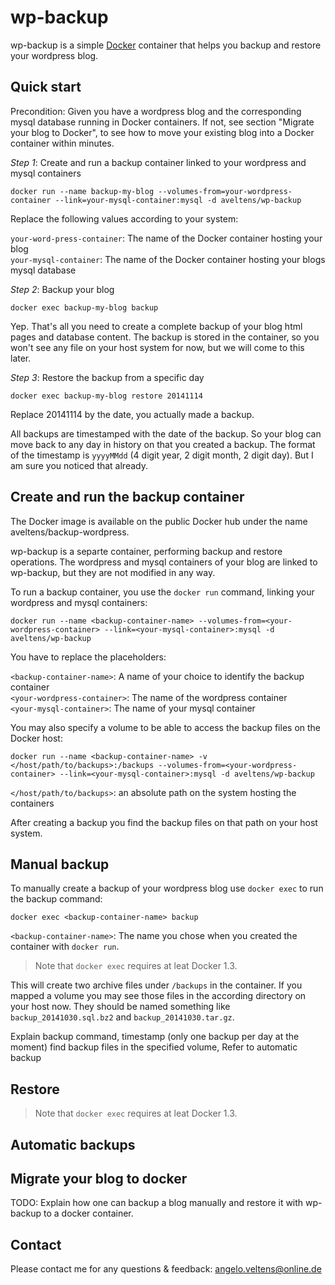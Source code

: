 wp-backup
=========

wp-backup is a simple [Docker][1] container that helps you backup and restore your wordpress blog.

 [1]: https://www.docker.com/

## Quick start

Precondition: Given you have a wordpress blog and the corresponding mysql database running in Docker containers. If not, see section "Migrate your blog to Docker", to see how to move your existing blog into a Docker container within minutes.

*Step 1*: Create and run a backup container linked to your wordpress and mysql containers

`docker run --name backup-my-blog --volumes-from=your-wordpress-container --link=your-mysql-container:mysql -d aveltens/wp-backup`

Replace the following values according to your system:

`your-word-press-container`: The name of the Docker container hosting your blog  
`your-mysql-container`: The name of the Docker container hosting your blogs mysql database

*Step 2*: Backup your blog

`docker exec backup-my-blog backup`

Yep. That's all you need to create a complete backup of your blog html pages and database content. The backup is stored in the container, so you won't see any file on your host system for now, but we will come to this later.

*Step 3*: Restore the backup from a specific day

`docker exec backup-my-blog restore 20141114`

Replace 20141114 by the date, you actually made a backup.

All backups are timestamped with the date of the backup. So your blog can move back to any day in history on that you created a backup. The format of the timestamp is `yyyyMMdd` (4 digit year, 2 digit month, 2 digit day). But I am sure you noticed that already.

## Create and run the backup container

The Docker image is available on the public Docker hub under the name aveltens/backup-wordpress.

wp-backup is a separte container, performing backup and restore operations. The wordpress and mysql containers of your blog are linked to wp-backup, but they are not modified in any way.

To run a backup container, you use the `docker run` command, linking your wordpress and mysql containers:

`docker run --name <backup-container-name> --volumes-from=<your-wordpress-container> --link=<your-mysql-container>:mysql -d aveltens/wp-backup`

You have to replace the placeholders:

`<backup-container-name>`: A name of your choice to identify the backup container  
`<your-wordpress-container>`: The name of the wordpress container  
`<your-mysql-container>`: The name of your mysql container  

You may also specify a volume to be able to access the backup files on the Docker host:

`docker run --name <backup-container-name> -v </host/path/to/backups>:/backups --volumes-from=<your-wordpress-container> --link=<your-mysql-container>:mysql -d aveltens/wp-backup`

`</host/path/to/backups>`: an absolute path on the system hosting the containers

After creating a backup you find the backup files on that path on your host system.

## Manual backup

To manually create a backup of your wordpress blog use `docker exec` to run the backup command:

`docker exec <backup-container-name> backup`

`<backup-container-name>`: The name you chose when you created the container with `docker run`.

> Note that `docker exec` requires at leat Docker 1.3.

This will create two archive files under `/backups` in the container. If you mapped a volume you may see those files in the according directory on your host now. They should be named something like `backup_20141030.sql.bz2` and `backup_20141030.tar.gz`.

Explain backup command, timestamp (only one backup per day at the moment) find backup files in the specified volume, Refer to automatic backup

## Restore

> Note that `docker exec` requires at leat Docker 1.3.

## Automatic backups

## Migrate your blog to docker

TODO: Explain how one can backup a blog manually and restore it with wp-backup to a docker container.

## Contact

Please contact me for any questions & feedback: angelo.veltens@online.de

